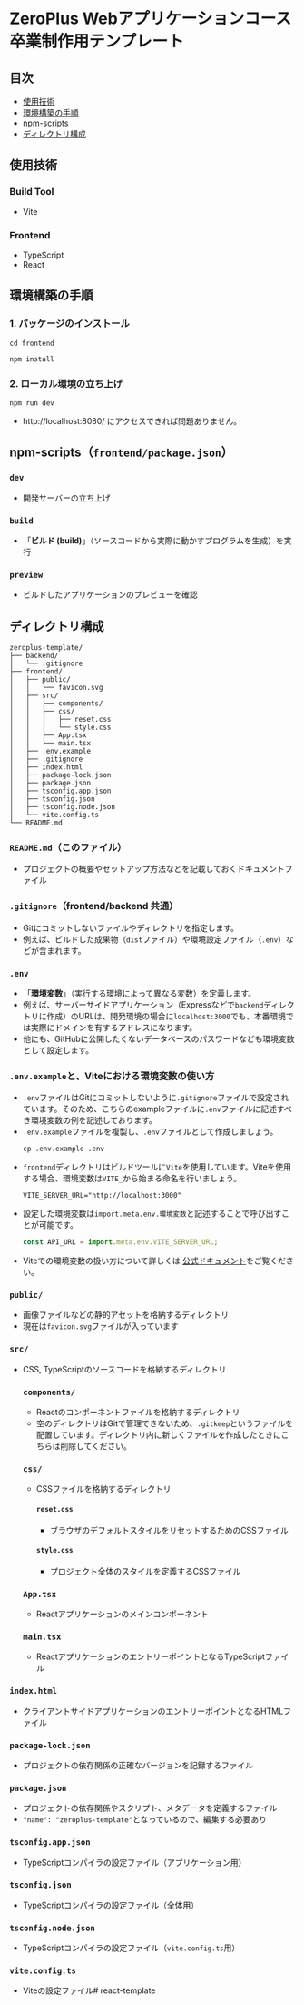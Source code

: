 # ZeroPlus Webアプリケーションコース 卒業制作用テンプレート
## 目次
- [使用技術](#使用技術)
- [環境構築の手順](#環境構築の手順)
- [npm-scripts](#npm-scriptsfrontendpackagejson)
- [ディレクトリ構成](#ディレクトリ構成)

## 使用技術
### Build Tool
- Vite
### Frontend
- TypeScript
- React

## 環境構築の手順
### 1. パッケージのインストール
```shell
cd frontend
```
```shell
npm install
```
### 2. ローカル環境の立ち上げ
```shell
npm run dev
```
- http://localhost:8080/ にアクセスできれば問題ありません。

## npm-scripts（`frontend/package.json`）
### `dev`
- 開発サーバーの立ち上げ
### `build`
- 「**ビルド (build)**」（ソースコードから実際に動かすプログラムを生成）を実行
### `preview`
- ビルドしたアプリケーションのプレビューを確認

## ディレクトリ構成
```
zeroplus-template/
├── backend/
│   └── .gitignore
├── frontend/
│   ├── public/
│   │   └── favicon.svg
│   ├── src/
│   │   ├── components/
│   │   ├── css/
│   │   │   ├── reset.css
│   │   │   └── style.css
│   │   ├── App.tsx
│   │   └── main.tsx
│   ├── .env.example
│   ├── .gitignore
│   ├── index.html
│   ├── package-lock.json
│   ├── package.json
│   ├── tsconfig.app.json
│   ├── tsconfig.json
│   ├── tsconfig.node.json
│   └── vite.config.ts
└── README.md
```
### `README.md`（このファイル）
- プロジェクトの概要やセットアップ方法などを記載しておくドキュメントファイル
### `.gitignore`（frontend/backend 共通）
- Gitにコミットしないファイルやディレクトリを指定します。
- 例えば、ビルドした成果物（`dist`ファイル）や環境設定ファイル（`.env`）などが含まれます。
### `.env`
- 「**環境変数**」（実行する環境によって異なる変数）を定義します。
- 例えば、サーバーサイドアプリケーション（Expressなどで`backend`ディレクトリに作成）のURLは、開発環境の場合に`localhost:3000`でも、本番環境では実際にドメインを有するアドレスになります。
- 他にも、GitHubに公開したくないデータベースのパスワードなども環境変数として設定します。
### `.env.example`と、Viteにおける環境変数の使い方
- `.env`ファイルはGitにコミットしないように`.gitignore`ファイルで設定されています。そのため、こちらのexampleファイルに`.env`ファイルに記述すべき環境変数の例を記述しております。
- `.env.example`ファイルを複製し、`.env`ファイルとして作成しましょう。
    ```shell
    cp .env.example .env
    ```
- `frontend`ディレクトリはビルドツールに`Vite`を使用しています。Viteを使用する場合、環境変数は`VITE_`から始まる命名を行いましょう。
    ```shell
    VITE_SERVER_URL="http://localhost:3000"
    ```
- 設定した環境変数は`import.meta.env.環境変数`と記述することで呼び出すことが可能です。
    ```javascript
    const API_URL = import.meta.env.VITE_SERVER_URL;
    ```
- Viteでの環境変数の扱い方について詳しくは [公式ドキュメント](https://ja.vitejs.dev/guide/env-and-mode)をご覧ください。
### `public/`
- 画像ファイルなどの静的アセットを格納するディレクトリ
- 現在は`favicon.svg`ファイルが入っています
### `src/`
- CSS, TypeScriptのソースコードを格納するディレクトリ
    ### `components/`
    - Reactのコンポーネントファイルを格納するディレクトリ
    - 空のディレクトリはGitで管理できないため、`.gitkeep`というファイルを配置しています。ディレクトリ内に新しくファイルを作成したときにこちらは削除してください。
    ### `css/`
    - CSSファイルを格納するディレクトリ
        #### `reset.css`
        - ブラウザのデフォルトスタイルをリセットするためのCSSファイル
        #### `style.css`
        - プロジェクト全体のスタイルを定義するCSSファイル
    ### `App.tsx`
    - Reactアプリケーションのメインコンポーネント
    ### `main.tsx`
    - ReactアプリケーションのエントリーポイントとなるTypeScriptファイル
### `index.html`
- クライアントサイドアプリケーションのエントリーポイントとなるHTMLファイル
### `package-lock.json`
- プロジェクトの依存関係の正確なバージョンを記録するファイル
### `package.json`
- プロジェクトの依存関係やスクリプト、メタデータを定義するファイル
- `"name": "zeroplus-template"`となっているので、編集する必要あり
### `tsconfig.app.json`
- TypeScriptコンパイラの設定ファイル（アプリケーション用）
### `tsconfig.json`
- TypeScriptコンパイラの設定ファイル（全体用）
### `tsconfig.node.json`
- TypeScriptコンパイラの設定ファイル（`vite.config.ts`用）
### `vite.config.ts`
- Viteの設定ファイル# react-template
